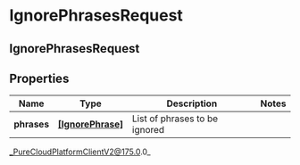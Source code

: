 # IgnorePhrasesRequest

## IgnorePhrasesRequest

## Properties

|Name | Type | Description | Notes|
|------------ | ------------- | ------------- | -------------|
| **phrases** | [**[IgnorePhrase]**]([IgnorePhrase]) | List of phrases to be ignored | |



_PureCloudPlatformClientV2@175.0.0_
